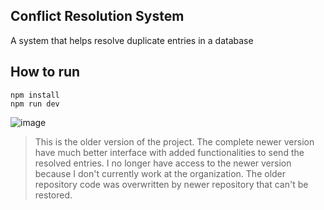 ## Conflict Resolution System

A system that helps resolve duplicate entries in a database

## How to run

```
npm install
npm run dev
```

![image](https://github.com/bitakshat/pandeyportfolio/assets/41548582/8d3438be-b799-4c80-bd90-5c2d7575ca3e)

> This is the older version of the project. The complete newer version have much better interface with added functionalities to send the resolved entries. I no longer have access to the newer version because I don't currently work at the organization. The older repository code was overwritten by newer repository that can't be restored.
